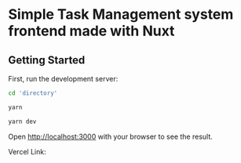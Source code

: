 # Simple Task Management system frontend made with Nuxt

## Getting Started

First, run the development server:

```bash
cd 'directory'

yarn

yarn dev
```

Open [http://localhost:3000](http://localhost:3000) with your browser to see the result.

Vercel Link: 
